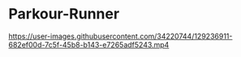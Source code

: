 # Parkour-Runner

https://user-images.githubusercontent.com/34220744/129236911-682ef00d-7c5f-45b8-b143-e7265adf5243.mp4
